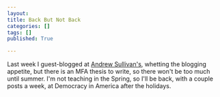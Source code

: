 ```yaml
---
layout: 
title: Back But Not Back
categories: []
tags: []
published: True

---
```


Last week I guest-blogged at [Andrew Sullivan's](http://dish.andrewsullivan.com), whetting the blogging appetite, but there is an MFA thesis to write, so there won't be too much until summer. I'm not teaching in the Spring, so I'll be back, with a couple posts a week, at Democracy in America after the holidays.